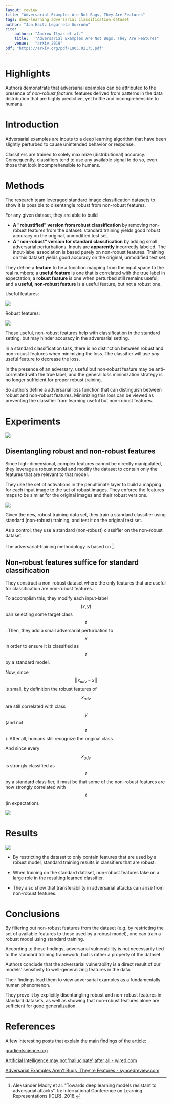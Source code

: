 ```yaml
---
layout: review
title: "Adversarial Examples Are Not Bugs, They Are Features"
tags: deep-learning adversarial classification dataset
author: "Jon Haitz Legarreta Gorroño"
cite:
    authors: "Andrew Ilyas et al."
    title:   "Adversarial Examples Are Not Bugs, They Are Features"
    venue:   "arXiv 2019"
pdf: "https://arxiv.org/pdf/1905.02175.pdf"
---
```



# Highlights

Authors demonstrate that adversarial examples can be attributed to the presence
of *non-robust feature*: features derived from patterns in the data distribution
that are highly predictive, yet brittle and incomprehensible to humans.


# Introduction

Adversarial examples are inputs to a deep learning algorithm that have been
slightly perturbed to cause unintended behavior or response.

Classifiers are trained to solely maximize (distributional) accuracy.
Consequently, classifiers tend to use any available signal to do so, even those
that look incomprehensible to humans.


# Methods

The research team leveraged standard image classification datasets to show it is
possible to disentangle robust from non-robust features.

For any given dataset, they are able to build
- **A "robustified" version from robust classification** by removing non-robust
features from the dataset: standard training yields good robust accuracy on the
original, unmodified test set.
- **A "non-robust" version for standard classification** by adding small
adversarial perturbations. Inputs are **apparently** incorrectly labeled. The
input-label association is based purely on non-robust features. Training on this
dataset yields good accuracy on the original, unmodified test set.

They define a **feature** to be a function mapping from the input space to the
real numbers; a **useful feature** is one that is correlated with the true label
in expectation; a **robust feature** is one when perturbed still remains useful;
and a **useful, non-robust feature** is a useful feature, but not a robust one.

Useful features:

![](/article/images/AdversarialExamplesAreFeatures/Useful_features.png)

Robust features:

![](/article/images/AdversarialExamplesAreFeatures/Robust_features.png)

These useful, non-robust features help with classification in the standard
setting, but may hinder accuracy in the adversarial setting.

In a standard classification task, there is no distinction between robust and
non-robust features when minimizing the loss. The classifier will use *any*
useful feature to decrease the loss.

In the presence of an adversary, useful but non-robust feature may be
anti-correlated with the true label, and the general loss minimization strategy
is no longer sufficient for proper robust training.

So authors define a adversarial loss function that can distinguish between
robust and non-robust features. Minimizing this loss can be viewed as preventing
the classifier from learning useful but non-robust features.


# Experiments

![](/article/images/AdversarialExamplesAreFeatures/Experiments.png)

## Disentangling robust and non-robust features

Since high-dimensional, complex features cannot be directly manipulated, they
leverage a robust model and modify the dataset to contain only the features that
are relevant to that model.

They use the set of activations in the penultimate layer to build a mapping for
each input image to the set of robust images. They enforce the features maps to
be similar for the original images and their robust versions.

![](/article/images/AdversarialExamplesAreFeatures/Robust_dataset_generation.png)

Given the new, robust training data set, they train a standard classifier using
standard (non-robust) training, and test it on the original test set.

As a control, they use a standard (non-robust) classifier on the non-robust
dataset.

The adversarial-training methodology is based on [^1].


## Non-robust features suffice for standard classification

They construct a non-robust dataset where the only features that are useful for
classification are non-robust features.

To accomplish this, they modify each input-label $$(x,y)$$ pair selecting some
target class $$t$$. Then, they add a small adversarial perturbation to $$x$$ in
order to ensure it is classified as $$t$$ by a standard model.

Now, since $$\vert \vert x_{adv} - x \vert \vert $$ is small, by definition the
robust features of $$x_{adv}$$ are still correlated with class $$y$$ (and not
$$t$$). After all, humans still recognize the original class.

And since every $$x_{adv}$$ is strongly classified as $$t$$ by a standard
classifier, it must be that some of the non-robust features are now strongly
correlated with $$t$$ (in expectation).

![](/article/images/AdversarialExamplesAreFeatures/Non_robust_dataset_generation.png)


# Results

![](/article/images/AdversarialExamplesAreFeatures/Results.png)

- By restricting the dataset to only contain features that are used by a robust
model, standard training results in classifiers that are robust.

- When training on the standard dataset, non-robust features take on a large
role in the resulting learned classifier.

- They also show that transferability in adversarial attacks can arise from
non-robust features.


# Conclusions

By filtering out non-robust features from the dataset (e.g. by restricting the
set of available features to those used by a robust model), one can train a
robust model using standard training.

According to these findings, adversarial vulnerability is not necessarily tied
to the standard training framework, but is rather a property of the dataset.

Authors conclude that the adversarial vulnerability is a direct result of our
models’ sensitivity to well-generalizing features in the data.

Their findings lead them to view adversarial examples as a fundamentally human
phenomenon.

They prove it by explicitly disentangling robust and non-robust features in
standard datasets, as well as showing that non-robust features alone are
sufficient for good generalization.


# References

[^1]: Aleksander Madry et al. "Towards deep learning models resistant to
      adversarial attacks". In: International Conference on Learning
      Representations (ICLR). 2018.

A few interesting posts that explain the main findings of the article:

[gradientscience.org](http://gradientscience.org/adv/)

[Artificial Intelligence may not 'hallucinate' after all - wired.com](https://www.wired.com/story/adversarial-examples-ai-may-not-hallucinate/)

[Adversarial Examples Aren't Bugs, They're Features - syncedreview.com](https://syncedreview.com/2019/05/16/adversarial-examples-arent-bugs-theyre-features/)
